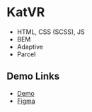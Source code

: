 # KatVR


- HTML, CSS (SCSS), JS
- BEM
- Adaptive
- Parcel

## Demo Links

- [Demo](https://AndriiZakharenko.github.io/kat-vr/)
- [Figma](https://www.figma.com/file/Blpg4iapsI7fRqJeSp6DvK/KatVR?node-id=1%3A370)
